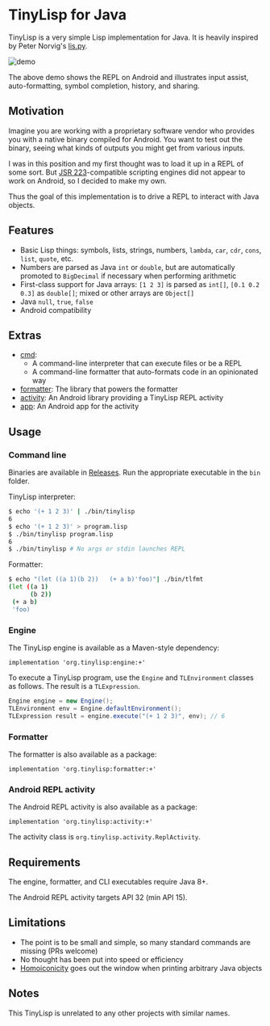 # TinyLisp for Java
TinyLisp is a very simple Lisp implementation for Java. It is heavily inspired
by Peter Norvig's [lis.py](http://norvig.com/lispy.html).

![demo](https://user-images.githubusercontent.com/2172537/52416817-d941c680-2b2d-11e9-83b2-f02a218f32bb.gif)

The above demo shows the REPL on Android and illustrates input assist,
auto-formatting, symbol completion, history, and sharing.

## Motivation
Imagine you are working with a proprietary software vendor who provides you with
a native binary compiled for Android. You want to test out the binary, seeing
what kinds of outputs you might get from various inputs.

I was in this position and my first thought was to load it up in a REPL of some
sort. But [JSR
223](https://en.wikipedia.org/wiki/Scripting_for_the_Java_Platform)-compatible
scripting engines did not appear to work on Android, so I decided to make my
own.

Thus the goal of this implementation is to drive a REPL to interact with Java
objects.

## Features
- Basic Lisp things: symbols, lists, strings, numbers, `lambda`, `car`, `cdr`,
  `cons`, `list`, `quote`, etc.
- Numbers are parsed as Java `int` or `double`, but are automatically promoted
  to `BigDecimal` if necessary when performing arithmetic
- First-class support for Java arrays: `[1 2 3]` is parsed as `int[]`, `[0.1 0.2
  0.3]` as `double[]`; mixed or other arrays are `Object[]`
- Java `null`, `true`, `false`
- Android compatibility

## Extras
- [cmd](./cmd):
  - A command-line interpreter that can execute files or be a REPL
  - A command-line formatter that auto-formats code in an opinionated way
- [formatter](./formatter): The library that powers the formatter
- [activity](./activity): An Android library providing a TinyLisp REPL activity
- [app](./app): An Android app for the activity

## Usage
### Command line
Binaries are available in
[Releases](https://github.com/amake/TinyLisp/releases). Run the appropriate
executable in the `bin` folder.

TinyLisp interpreter:

```sh
$ echo '(+ 1 2 3)' | ./bin/tinylisp
6
$ echo '(+ 1 2 3)' > program.lisp
$ ./bin/tinylisp program.lisp
6
$ ./bin/tinylisp # No args or stdin launches REPL
```

Formatter:

```sh
$ echo "(let ((a 1)(b 2))   (+ a b)'foo)"| ./bin/tlfmt
(let ((a 1)
      (b 2))
 (+ a b)
 'foo)
```

### Engine
The TinyLisp engine is available as a Maven-style dependency:

```
implementation 'org.tinylisp:engine:+'
```

To execute a TinyLisp program, use the `Engine` and `TLEnvironment` classes as
follows. The result is a `TLExpression`.

```java
Engine engine = new Engine();
TLEnvironment env = Engine.defaultEnvironment();
TLExpression result = engine.execute("(+ 1 2 3)", env); // 6
```

### Formatter
The formatter is also available as a package:

```
implementation 'org.tinylisp:formatter:+'
```

### Android REPL activity
The Android REPL activity is also available as a package:

```
implementation 'org.tinylisp:activity:+'
```

The activity class is `org.tinylisp.activity.ReplActivity`.

## Requirements
The engine, formatter, and CLI executables require Java 8+.

The Android REPL activity targets API 32 (min API 15).

## Limitations
- The point is to be small and simple, so many standard commands are missing
  (PRs welcome)
- No thought has been put into speed or efficiency
- [Homoiconicity](https://en.wikipedia.org/wiki/Homoiconicity) goes out the
  window when printing arbitrary Java objects

## Notes
This TinyLisp is unrelated to any other projects with similar names.
